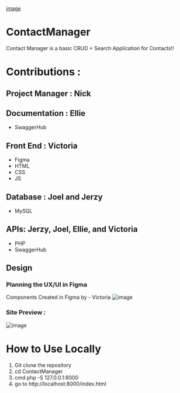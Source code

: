 [image](https://github.com/Victoria-Williamson/ContactManager/blob/master/images/stirup.png)

# ContactManager
Contact Manager is a basic CRUD + Search Application for Contacts!!

# Contributions :

## **Project Manager** : Nick

## **Documentation** : Ellie
- SwaggerHub

## **Front End** : Victoria 
- Figma
- HTML
- CSS
- JS

## **Database** : Joel and Jerzy
- MySQL

## **APIs**: Jerzy, Joel, Ellie, and Victoria
- PHP
- SwaggerHub


## Design

### Planning the UX/UI in Figma
Components Created in Figma by - Victoria
![image](https://user-images.githubusercontent.com/63255236/134984409-1896b6e1-69de-4c1e-a5f4-333d7ce4b209.png)

### Site Preview :
![image](https://user-images.githubusercontent.com/63255236/134984813-7586c662-37ee-48ce-ae12-ec1164d5a0cd.png)



# How to Use Locally 
1. Git clone the repository
2. cd ContactManager
3. cmd php -S 127.0.0.1:8000
4. go to http://localhost:8000/index.html


